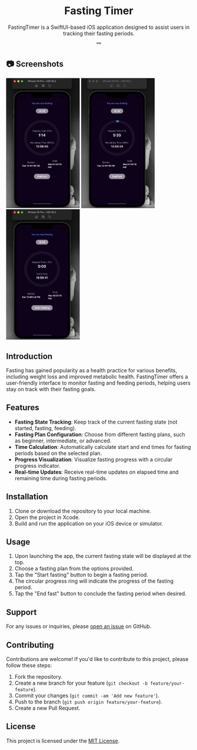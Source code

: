<h1 align="center">Fasting Timer</h1>

<p align="center">FastingTimer is a SwiftUI-based iOS application designed to assist users in tracking their fasting periods.</p>
<p align="center">˚˚˚</p>

## 📷 Screenshots

<p float="left">
  <img width="200" src="FastingTimer/Screenshots/Screen Shot 2024-03-19 at 12.45.31.png">
  <img width="200" src="FastingTimer/Screenshots/Screen Shot 2024-03-19 at 12.49.53.png">
  <img width="200" src="FastingTimer/Screenshots/Screen Shot 2024-03-19 at 12.50.00.png">
</p>


## Introduction

Fasting has gained popularity as a health practice for various benefits, including weight loss and improved metabolic health. FastingTimer offers a user-friendly interface to monitor fasting and feeding periods, helping users stay on track with their fasting goals.

## Features

- **Fasting State Tracking**: Keep track of the current fasting state (not started, fasting, feeding).
- **Fasting Plan Configuration**: Choose from different fasting plans, such as beginner, intermediate, or advanced.
- **Time Calculation**: Automatically calculate start and end times for fasting periods based on the selected plan.
- **Progress Visualization**: Visualize fasting progress with a circular progress indicator.
- **Real-time Updates**: Receive real-time updates on elapsed time and remaining time during fasting periods.

## Installation

1. Clone or download the repository to your local machine.
2. Open the project in Xcode.
3. Build and run the application on your iOS device or simulator.

## Usage

1. Upon launching the app, the current fasting state will be displayed at the top.
2. Choose a fasting plan from the options provided.
3. Tap the "Start fasting" button to begin a fasting period.
4. The circular progress ring will indicate the progress of the fasting period.
5. Tap the "End fast" button to conclude the fasting period when desired.

## Support

For any issues or inquiries, please [open an issue](https://github.com/yourusername/FastingTimer/issues) on GitHub.

## Contributing

Contributions are welcome! If you'd like to contribute to this project, please follow these steps:

1. Fork the repository.
2. Create a new branch for your feature (`git checkout -b feature/your-feature`).
3. Commit your changes (`git commit -am 'Add new feature'`).
4. Push to the branch (`git push origin feature/your-feature`).
5. Create a new Pull Request.

## License

This project is licensed under the [MIT License](LICENSE).
